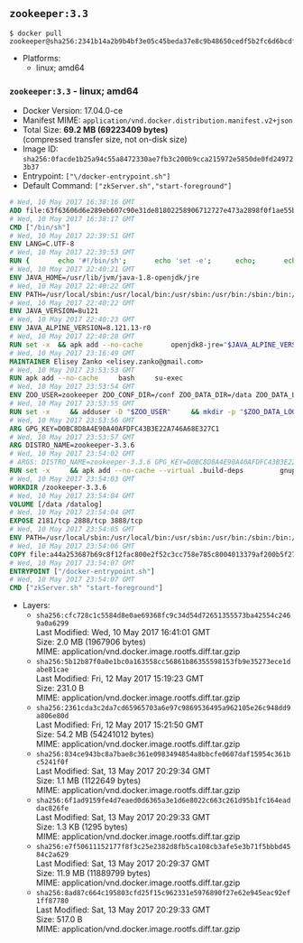 ## `zookeeper:3.3`

```console
$ docker pull zookeeper@sha256:2341b14a2b9b4bf3e05c45beda37e8c9b48650cedf5b2fc6d6bcdfff2193ab65
```

-	Platforms:
	-	linux; amd64

### `zookeeper:3.3` - linux; amd64

-	Docker Version: 17.04.0-ce
-	Manifest MIME: `application/vnd.docker.distribution.manifest.v2+json`
-	Total Size: **69.2 MB (69223409 bytes)**  
	(compressed transfer size, not on-disk size)
-	Image ID: `sha256:0facde1b25a94c55a8472330ae7fb3c200b9cca215972e5850de0fd249723b37`
-	Entrypoint: `["\/docker-entrypoint.sh"]`
-	Default Command: `["zkServer.sh","start-foreground"]`

```dockerfile
# Wed, 10 May 2017 16:38:16 GMT
ADD file:63f63606d6e289eb607c90e31de81802258906712727e473a2898f0f1ae55bb5 in / 
# Wed, 10 May 2017 16:38:17 GMT
CMD ["/bin/sh"]
# Wed, 10 May 2017 22:39:51 GMT
ENV LANG=C.UTF-8
# Wed, 10 May 2017 22:39:53 GMT
RUN { 		echo '#!/bin/sh'; 		echo 'set -e'; 		echo; 		echo 'dirname "$(dirname "$(readlink -f "$(which javac || which java)")")"'; 	} > /usr/local/bin/docker-java-home 	&& chmod +x /usr/local/bin/docker-java-home
# Wed, 10 May 2017 22:40:21 GMT
ENV JAVA_HOME=/usr/lib/jvm/java-1.8-openjdk/jre
# Wed, 10 May 2017 22:40:22 GMT
ENV PATH=/usr/local/sbin:/usr/local/bin:/usr/sbin:/usr/bin:/sbin:/bin:/usr/lib/jvm/java-1.8-openjdk/jre/bin:/usr/lib/jvm/java-1.8-openjdk/bin
# Wed, 10 May 2017 22:40:22 GMT
ENV JAVA_VERSION=8u121
# Wed, 10 May 2017 22:40:23 GMT
ENV JAVA_ALPINE_VERSION=8.121.13-r0
# Wed, 10 May 2017 22:40:28 GMT
RUN set -x 	&& apk add --no-cache 		openjdk8-jre="$JAVA_ALPINE_VERSION" 	&& [ "$JAVA_HOME" = "$(docker-java-home)" ]
# Wed, 10 May 2017 23:16:49 GMT
MAINTAINER Elisey Zanko <elisey.zanko@gmail.com>
# Wed, 10 May 2017 23:53:53 GMT
RUN apk add --no-cache     bash     su-exec
# Wed, 10 May 2017 23:53:54 GMT
ENV ZOO_USER=zookeeper ZOO_CONF_DIR=/conf ZOO_DATA_DIR=/data ZOO_DATA_LOG_DIR=/datalog ZOO_PORT=2181 ZOO_TICK_TIME=2000 ZOO_INIT_LIMIT=5 ZOO_SYNC_LIMIT=2
# Wed, 10 May 2017 23:53:55 GMT
RUN set -x     && adduser -D "$ZOO_USER"     && mkdir -p "$ZOO_DATA_LOG_DIR" "$ZOO_DATA_DIR" "$ZOO_CONF_DIR"     && chown "$ZOO_USER:$ZOO_USER" "$ZOO_DATA_LOG_DIR" "$ZOO_DATA_DIR" "$ZOO_CONF_DIR"
# Wed, 10 May 2017 23:53:56 GMT
ARG GPG_KEY=D0BC8D8A4E90A40AFDFC43B3E22A746A68E327C1
# Wed, 10 May 2017 23:53:57 GMT
ARG DISTRO_NAME=zookeeper-3.3.6
# Wed, 10 May 2017 23:54:02 GMT
# ARGS: DISTRO_NAME=zookeeper-3.3.6 GPG_KEY=D0BC8D8A4E90A40AFDFC43B3E22A746A68E327C1
RUN set -x     && apk add --no-cache --virtual .build-deps         gnupg     && wget -q "http://www.apache.org/dist/zookeeper/$DISTRO_NAME/$DISTRO_NAME.tar.gz"     && wget -q "http://www.apache.org/dist/zookeeper/$DISTRO_NAME/$DISTRO_NAME.tar.gz.asc"     && export GNUPGHOME="$(mktemp -d)"     && gpg --keyserver ha.pool.sks-keyservers.net --recv-key "$GPG_KEY"     && gpg --batch --verify "$DISTRO_NAME.tar.gz.asc" "$DISTRO_NAME.tar.gz"     && tar -xzf "$DISTRO_NAME.tar.gz"     && mv "$DISTRO_NAME/conf/"* "$ZOO_CONF_DIR"     && rm -r "$GNUPGHOME" "$DISTRO_NAME.tar.gz" "$DISTRO_NAME.tar.gz.asc"     && apk del .build-deps
# Wed, 10 May 2017 23:54:03 GMT
WORKDIR /zookeeper-3.3.6
# Wed, 10 May 2017 23:54:04 GMT
VOLUME [/data /datalog]
# Wed, 10 May 2017 23:54:04 GMT
EXPOSE 2181/tcp 2888/tcp 3888/tcp
# Wed, 10 May 2017 23:54:05 GMT
ENV PATH=/usr/local/sbin:/usr/local/bin:/usr/sbin:/usr/bin:/sbin:/bin:/usr/lib/jvm/java-1.8-openjdk/jre/bin:/usr/lib/jvm/java-1.8-openjdk/bin:/zookeeper-3.3.6/bin ZOOCFGDIR=/conf
# Wed, 10 May 2017 23:54:06 GMT
COPY file:a44a253687b69c8f12fac800e2f52c3cc758e785c8004013379af200b5f27bea in / 
# Wed, 10 May 2017 23:54:07 GMT
ENTRYPOINT ["/docker-entrypoint.sh"]
# Wed, 10 May 2017 23:54:07 GMT
CMD ["zkServer.sh" "start-foreground"]
```

-	Layers:
	-	`sha256:cfc728c1c5584d8e0ae69368fc9c34d54d72651355573ba42554c2469a0a6299`  
		Last Modified: Wed, 10 May 2017 16:41:01 GMT  
		Size: 2.0 MB (1967906 bytes)  
		MIME: application/vnd.docker.image.rootfs.diff.tar.gzip
	-	`sha256:5b12b87f0a0e1bc0a163558cc56861b86355598153fb9e35273ece1dabe81cae`  
		Last Modified: Fri, 12 May 2017 15:19:23 GMT  
		Size: 231.0 B  
		MIME: application/vnd.docker.image.rootfs.diff.tar.gzip
	-	`sha256:2361cda3c2da7cd65965703a6e97c9869536495a962105e26c948dd9a806e80d`  
		Last Modified: Fri, 12 May 2017 15:21:50 GMT  
		Size: 54.2 MB (54241012 bytes)  
		MIME: application/vnd.docker.image.rootfs.diff.tar.gzip
	-	`sha256:834ce943bc8a7bae8c361e0983494854a8bbcfe0607daf15954c361bc5241f0f`  
		Last Modified: Sat, 13 May 2017 20:29:34 GMT  
		Size: 1.1 MB (1122649 bytes)  
		MIME: application/vnd.docker.image.rootfs.diff.tar.gzip
	-	`sha256:6f1ad9159fe4d7eaed0d6365a3e1d6e8022c663c261d95b1fc164eaddac826fe`  
		Last Modified: Sat, 13 May 2017 20:29:33 GMT  
		Size: 1.3 KB (1295 bytes)  
		MIME: application/vnd.docker.image.rootfs.diff.tar.gzip
	-	`sha256:e7f50611152177f8f3c25e2382d8fb5ca108cb3afe5e3b71f5bbbd4584c2a629`  
		Last Modified: Sat, 13 May 2017 20:29:37 GMT  
		Size: 11.9 MB (11889799 bytes)  
		MIME: application/vnd.docker.image.rootfs.diff.tar.gzip
	-	`sha256:8ad87c664c195803cfd25f15c962331e5976890f27e62e945eac92ef1ff87780`  
		Last Modified: Sat, 13 May 2017 20:29:33 GMT  
		Size: 517.0 B  
		MIME: application/vnd.docker.image.rootfs.diff.tar.gzip
